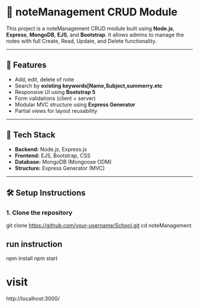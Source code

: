 # 🏫 noteManagement CRUD Module

This project is a noteManagement CRUD module built using **Node.js**, **Express**, **MongoDB**, **EJS**, and **Bootstrap**. It allows admins to manage the notes with full Create, Read, Update, and Delete functionality.

---

## 🚀 Features

- Add, edit, delete of note
- Search by **existing keywords[Name,Subject,summerry.etc**
- Responsive UI using **Bootstrap 5**
- Form validations (client + server)
- Modular MVC structure using **Express Generator**
- Partial views for layout reusability

---

## 📁 Tech Stack

- **Backend:** Node.js, Express.js
- **Frontend:** EJS, Bootstrap, CSS
- **Database:** MongoDB (Mongoose ODM)
- **Structure:** Express Generator (MVC)

---

## 🛠️ Setup Instructions

### 1. Clone the repository

git clone https://github.com/your-username/School.git
cd noteManagement



## run instruction

npm install
npm start

# visit

http://localhost:3000/



